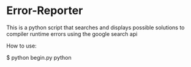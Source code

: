Error-Reporter
==============

This is a python script that searches and displays possible solutions to compiler runtime errors using the google search api

How to use: 
    
  $ python begin.py python <file-name>
